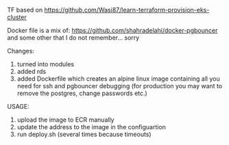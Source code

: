 

TF based on https://github.com/Wasi87/learn-terraform-provision-eks-cluster 

Docker file is a mix of: https://github.com/shahradelahi/docker-pgbouncer and some other that I do not remember... sorry

Changes:
1. turned into modules
2. added rds
3. added Dockerfile which creates an alpine linux image containing all you need for ssh and pgbouncer debugging
  (for production you may want to remove the postgres, change passwords etc.)

USAGE:

1. upload the image to ECR manually 
2. update the address to the image in the configuartion
3. run deploy.sh (several times because timeouts)

